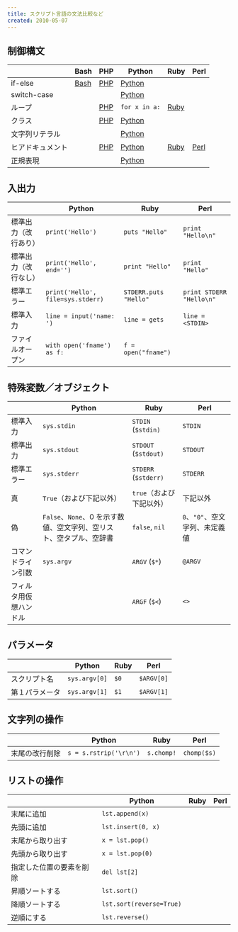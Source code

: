 ```yaml
---
title: スクリプト言語の文法比較など
created: 2010-05-07
---
```


制御構文
----

|      | Bash | PHP  | Python | Ruby | Perl |
| ---- | ---- | ---- | ------ | ---- | ---- |
| if-else | [Bash](/shell/syntax/if.html) | [PHP](/php/syntax/if.html) | [Python](/python/syntax/if.html)  |  |  |
| switch-case |  |  | [Python](/python/syntax/switch.html) |  |  |
| ループ |  | [PHP](/php/syntax/loop.html) | `for x in a:` | [Ruby](/ruby/syntax-loop.html) |  |
| クラス |  | [PHP](/php/syntax/class.html) | [Python](/python/syntax/class.html) |  |  |
| 文字列リテラル |  |  |  [Python](/python/syntax/string-literal.html) |  |  |
| ヒアドキュメント | | [PHP](/php/syntax/here-document.html) | [Python](/python/syntax/here-document.html) | [Ruby](/ruby/here-document.html) | [Perl](/perl/string/here-document.html) |
| 正規表現 |  |  | [Python](/python/regexp.html) |  |  |


入出力
----

|      | Python | Ruby | Perl |
| ---- | ------ | ---- | ---- |
| 標準出力（改行あり） | `print('Hello')` | `puts "Hello"`  | `print "Hello\n"` |
| 標準出力（改行なし） | `print('Hello', end='')` | `print "Hello"` | `print "Hello"`  |
| 標準エラー | `print('Hello', file=sys.stderr)`  | `STDERR.puts "Hello"`  | `print STDERR "Hello\n"` |
| 標準入力 | `line = input('name: ')` | `line = gets` | `line = <STDIN>` |
| ファイルオープン | `with open('fname') as f:` | `f = open("fname")` |    |


特殊変数／オブジェクト
----

|      | Python | Ruby | Perl |
| ---- | ------ | ---- | ---- |
| 標準入力 | `sys.stdin` | `STDIN` (`$stdin)` | `STDIN` |
| 標準出力 | `sys.stdout` | `STDOUT` (`$stdout)` | `STDOUT`  |
| 標準エラー | `sys.stderr` | `STDERR` (`$stderr)` | `STDERR`  |
| 真 | `True`（および下記以外） | `true`（および下記以外） | 下記以外 |
| 偽 | `False`、`None`、0 を示す数値、空文字列、空リスト、空タプル、空辞書 | `false`, `nil` | `0`、`"0"`、空文字列、未定義値 |
| コマンドライン引数| `sys.argv` | `ARGV` (`$*`) | `@ARGV` |
| フィルタ用仮想ハンドル| | `ARGF` (`$<`) | `<>` |


パラメータ
----

|      | Python | Ruby | Perl |
| ---- | ------ | ---- | ---- |
| スクリプト名 | `sys.argv[0]` | `$0` | `$ARGV[0]` |
| 第１パラメータ | `sys.argv[1]` | `$1` | `$ARGV[1]` |


文字列の操作
----

|      | Python | Ruby | Perl |
| ---- | ------ | ---- | ---- |
|末尾の改行削除| `s = s.rstrip('\r\n')` | `s.chomp!` | `chomp($s)` |


リストの操作
----

|      | Python | Ruby | Perl |
| ---- | ------ | ---- | ---- |
|末尾に追加      | `lst.append(x)` |    ||
|先頭に追加      | `lst.insert(0, x)` |    ||
|末尾から取り出す| `x = lst.pop()` |    ||
|先頭から取り出す| `x = lst.pop(0)` |    ||
| 指定した位置の要素を削除 | `del lst[2]` | | |
|昇順ソートする| `lst.sort()` |||
|降順ソートする| `lst.sort(reverse=True)` |||
|逆順にする| `lst.reverse()` |||

